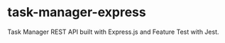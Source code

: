 # task-manager-express

Task Manager REST API built with Express.js and Feature Test with Jest.
#
#
